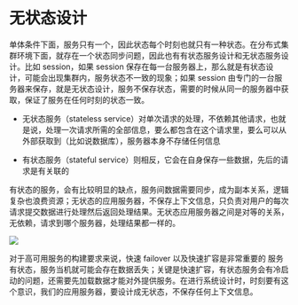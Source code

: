 # 无状态设计

单体条件下面，服务只有一个，因此状态每个时刻也就只有一种状态。在分布式集群环境下面，就存在一个状态同步问题，因此也有有状态服务设计和无状态服务设计。比如 session，如果 session 保存在每一台服务器上，那么就是有状态设计，可能会出现集群内，服务状态不一致的现象；如果 session 由专门的一台服务器来保存，就是无状态设计，服务不保存状态，需要的时候从同一的服务器中获取，保证了服务在任何时刻的状态一致。

- 无状态服务（stateless service）对单次请求的处理，不依赖其他请求，也就是说，处理一次请求所需的全部信息，要么都包含在这个请求里，要么可以从外部获取到（比如说数据库），服务器本身不存储任何信息

- 有状态服务（stateful service）则相反，它会在自身保存一些数据，先后的请求是有关联的

有状态的服务，会有比较明显的缺点，服务间数据需要同步，成为副本关系，逻辑复杂也浪费资源；无状态的应用服务器，不保存上下文信息，只负责对用户的每次请求提交数据进行处理然后返回处理结果。无状态应用服务器之间是对等的关系，无依赖，请求到哪个服务器，处理结果都一样的。

![](https://i.postimg.cc/YCg68zBx/image.png)

对于高可用服务的构建要求来说，快速 failover 以及快速扩容是非常重要的 服务有状态，服务当机就可能会存在数据丢失；关键是快速扩容，有状态服务会有冷启动的问题，还需要先加载数据才能对外提供服务。在进行系统设计时，时刻要有这个意识，我们的应用服务器，要设计成无状态，不保存任何上下文信息。
